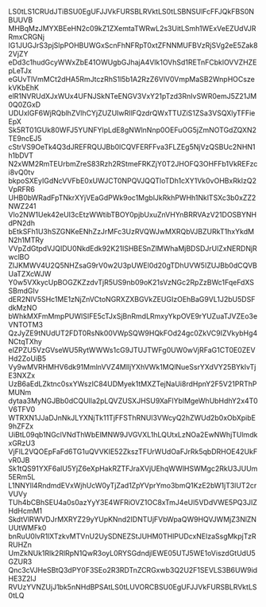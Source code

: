 LS0tLS1CRUdJTiBSU0EgUFJJVkFURSBLRVktLS0tLSBNSUlFcFFJQkFBS0NBUUVB
MHBqMzJMYXBEeHN2c09kZ1ZXemtaTWRwL2s3UitLSmh1WExVeEZUdVJRRmxCRGNj
IG1JUGJrS3pjSlpPOHBUWGxScnFhNFRpT0xtZFNNMUFBVzRjSVg2eE5Zak82VjZY
eDd3c1hudGcyWWxZbE41OWUgbGJhajA4Vlk1OVhSd1RETnFCbklOVVZHZEpLeTJx
eGUvTlVmMCt2dHA5RmJtczRhS1l5b1A2RzZ6VlV0VmpMaSB2WnpHOCszekVKbEhK
elR1NVRUdXJxWUx4UFNJSkNTeENGV3VxY21pTzd3RnIvSWR0emJ5Z21JM0Q0ZGxD
UDUxIGF6WjRQblhZVlhCYjZUZUIwRllFQzdrQWxTTUZiS1ZSa3VSQXlyTFFieEpX
Sk5RT01GUk80WFJ5YUNFYlpLdE8gNWlnNnp0OEFuOG5jZmNOTGdZQXN2TE9ncEJ5
cStrVS9OeTk4Q3dJREFRQUJBb0lCQVFERFFva3FLZEg5NjVzQSBUc2NHN1h1bDVT
N2xWM2RmTEUrbmZreS83Rzh2RStmeFRKZjY0T2JHOFQ3OHFFb1VkREFzci8vQ0tv
bkpoSXEyIGdNcVVFbE0xUWJCT0NPQVJQQTloTDh1cXY1Vk0vOHBxRkIzQ2VpRFR6
UHB0bWRadFpTNkrXYjVEaGdPWk9oc1MgblJkRkhPWHh1NklTSXc3b0xZZ2NWZ241
Vlo2NW1Uek42eUI3cEtzWWtibTBOY0pjbUxuZnVHYnBRRVAzV21DOSBYNHdPN2dh
bEtkSFh1U3hSZGNKeENhZzJrMFc3UzRVQWJwMXRQbVJBZURkT1hxYkdMN2h1MTRy
VVpZdGtpdVJQIDU0NkdEdk92K21lSHBESnZlMWhaMjBDSDJrUlZxNERDNjRwclBO
ZlJKMWV4U2Q5NHZsaG9rV0w2U3pUWEl0d20gTDhUVW5IZUJBb0dCQVBUaTZXcWJW
Y0w5VXkycUpBOGZKZzdvTjR5US9nb09oK21sVzNGc2RpZzBWc1FqeFdXSSBmdGIv
dER2NlV5SHc1ME1zNjZnVCtoNGRXZXBGVkZEUGIzOEhBaG9VL1J2bU5DSFdkMzNO
bWhkMXFmMmpPUWlSIFE5cTJxSjBnRmdLRmxyYkpOVE9rYUZuaTJVZEo3eVNTOTM3
QzJyZE9tNUdUT2FDT0RsNk00VWpSQW9HQkFOd24gc0ZkVC9IZVkybHg4NCtqTXhy
elZPZU5VzGVseWU5RytWWWs1cG9JTUJTWFg0UW0wVjRFaG1CT0E0ZEVHd2ZoUiB5
Vy9wMVRHMHV6dk91MmlnVVZ4MlljYXhVWk1MQlNueSsrYXdVY25BYklvTjE3NXZx
UzB6aEdLZktnc0sxYWszIC84UDMyek1tMXZTejNaUi8rdHpnY2F5V21PRThPMUNm
dytaa3MyNGJBb0dCQUlla2pLQVZUSXJHSU9XaFlYblMgeWhUbHdhY2x4T0V6TFV0
WTRXN1JJaDJnNkJLYXNjTk11TjFFSThRNUl3VWcyQ2hZWUd2b0xObXpibE9hZFZx
UiBtL09qb1NGclVNdThWbElMNW9JVGVXL1hLQUtxLzNOa2EwNWhjTUlmdkxGRzU3
VjFlL2VQOEpFaFd6TG1uQVVKIE52ZkszTFUrWUdOaFJrRk5qbDRHOE42UkFvR0JB
Sk1tQS91YXF6alU5YjZ6eXpHakRZTFJraXVjUEhqWWlHSWMgc2RkU3JUUm5ERm5L
L1NNYll4RndmdEVxWjhUcW0yTjZad1ZpYVprYmo3bmQ1KzE2bW1jT3lUT2crVUVy
TUh4bCBhSEU4a0s0azYyY3E4WFRiOVZ1OC8xTmJ4eUl5VDdVWE5PQ3JIZHdHcmM1
SkdtVlRWVDJrMXRYZ29yYUpKNnd2IDNTUjFVbWpaQW9HQVJWMjZ3NlZNUUtWMFk0
bnRuU0lvR1lXTzkvMTVnU2UySDNEZStJUHM0THlPUDcxNElzaSsgMkpjTzRRUHZn
UmZkNUk1Rlk2RlRpN1QwR3oyL0RYSGdndjlEWE05UTJ5WE1oViszdGtUdU5GZUR3
Qnc3cVJHeSBtQ3dPY0F3SEo2R3RDTnZCRGxwb3Q2U2F1SEVLS3B6UW9idHE3Z2lJ
RVUzYVNZUjJ1bk5nNHdBPSAtLS0tLUVORCBSU0EgUFJJVkFURSBLRVktLS0tLQ
